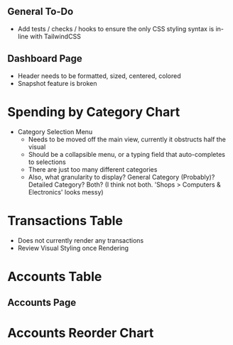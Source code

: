 ## General To-Do

- Add tests / checks / hooks to ensure the only CSS styling syntax is in-line with TailwindCSS

## Dashboard Page

- Header needs to be formatted, sized, centered, colored
- Snapshot feature is broken

# Spending by Category Chart

- Category Selection Menu
  - Needs to be moved off the main view, currently it obstructs half the visual
  - Should be a collapsible menu, or a typing field that auto-completes to selections
  - There are just too many different categories
  - Also, what granularity to display? General Category (Probably)? Detailed Category? Both? (I think not both. 'Shops > Computers & Electronics' looks messy)

# Transactions Table

- Does not currently render any transactions
- Review Visual Styling once Rendering

# Accounts Table

## Accounts Page

# Accounts Reorder Chart

